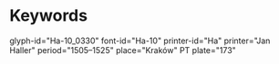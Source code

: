 # Keywords
glyph-id="Ha-10_0330"
font-id="Ha-10"
printer-id="Ha"
printer="Jan Haller"
period="1505–1525"
place="Kraków"
PT plate="173"
